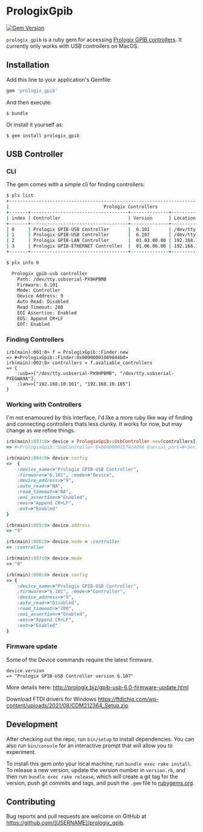 # PrologixGpib

[![Gem Version](https://badge.fury.io/rb/prologix_gpib.svg)](https://rubygems.org/gems/prologix_gpib)

`prologix_gpib` is a ruby gem for accessing [Prologix GPIB controllers](http://prologix.biz/). It currently only works with USB controllers on MacOS.

## Installation

Add this line to your application's Gemfile:

```ruby
gem 'prologix_gpib'
```

And then execute:

    $ bundle

Or install it yourself as:

    $ gem install prologix_gpib

## USB Controller

### CLI

The gem comes with a simple cli for finding controllers:

```bash
$ plx list
+-----------------------------------------------------------------------------------------+
|                                   Prologix Controllers                                  |
+-------+------------------------------------+--------------+-----------------------------+
| index | Controller                         | Version      | Location                    |
+-------+------------------------------------+--------------+-----------------------------+
| 0     | Prologix GPIB-USB Controller       |  6.101       | /dev/tty.usbserial-PX9HPBMB |
| 1     | Prologix GPIB-USB Controller       |  6.107       | /dev/tty.usbserial-PXEGWA9A |
| 2     | Prologix GPIB-LAN Controller       |  01.03.00.00 | 192.168.10.161              |
| 3     | Prologix GPIB-ETHERNET Controller  |  01.06.06.00 | 192.168.10.127              |
+-------+------------------------------------+--------------+-----------------------------+

$ plx info 0

  Prologix gpib-usb controller
	Path: /dev/tty.usbserial-PX9HPBMB
	Firmware: 6.101
	Mode: Controller
	Device Address: 9
	Auto Read: Disabled
	Read Timeout: 200
	EOI Assertion: Enabled
	EOS: Append CR+LF
	EOT: Enabled

```

### Finding Controllers

```irb
irb(main):001:0> f = PrologixGpib::Finder.new
=> #<PrologixGpib::Finder:0x00000001089844b0>
irb(main):002:0> controllers = f.avaliable_controllers
=> {
	:usb=>["/dev/tty.usbserial-PX9HPBMB", "/dev/tty.usbserial-PXEGWA9A"],
	:lan=>["192.168.10.161", "192.168.10.165"]
}

```

### Working with Controllers

I'm not enamoured by this interface, I'd like a more ruby like way of finding and connecting controllers thats less clunky. It works for now, but may change as we refine things.

```ruby
irb(main):003:0> device = PrologixGpib::UsbController.new(controllers[:usb][0])
=> #<PrologixGpib::UsbController:0x00000001574c4098 @serial_port=#<Serial:0x00000001574bfef8 @config=#<RubySerial::Posix::Termios:0x00000001574bf728>, @fd=9, @open=true>>

irb(main):004:0> device.config
=>  {
	:device_name=>"Prologix GPIB-USB Controller",
	:firmware=>"6.101", :mode=>"Device",
	:device_address=>"9",
	:auto_read=>"NA",
	:read_timeout=>"NA",
	:eoi_assertion=>"Enabled",
	:eos=>"Append CR+LF",
	:eot=>"Enabled"
}

irb(main):005:0> device.address
=> "9"

irb(main):006:0> device.mode = :controller
=> :controller

irb(main):007:0> device.mode
=> "0"

irb(main):008:0> device.config
=> {
	:device_name=>"Prologix GPIB-USB Controller",
	:firmware=>"6.101", :mode=>"Controller",
	:device_address=>"9",
	:auto_read=>"Disabled",
	:read_timeout=>"200",
	:eoi_assertion=>"Enabled",
	:eos=>"Append CR+LF",
	:eot=>"Enabled"
}
```

### Firmware update

Some of the Device commands require the latest firmware.

```irb
device.version
=> "Prologix GPIB-USB Controller version 6.107"
```

More details here:
http://prologix.biz/gpib-usb-6.0-firmware-update.html

Download FTDI drivers for Windows
https://ftdichip.com/wp-content/uploads/2021/08/CDM212364_Setup.zip

## Development

After checking out the repo, run `bin/setup` to install dependencies. You can also run `bin/console` for an interactive prompt that will allow you to experiment.

To install this gem onto your local machine, run `bundle exec rake install`. To release a new version, update the version number in `version.rb`, and then run `bundle exec rake release`, which will create a git tag for the version, push git commits and tags, and push the `.gem` file to [rubygems.org](https://rubygems.org).

## Contributing

Bug reports and pull requests are welcome on GitHub at https://github.com/[USERNAME]/prologix_gpib.
